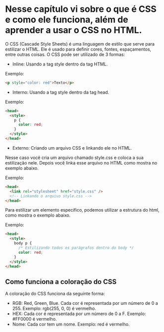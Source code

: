 # Nesse capítulo vi sobre o que é CSS e como ele funciona, além de aprender a usar o CSS no HTML.

O CSS (Cascade Style Sheets) é uma linguagem de estilo que serve para estilizar o HTML. Ele é usado para definir cores, fontes, espaçamentos, entre outras coisas.
O CSS pode ser utilizado de 3 formas:

- Inline: Usando a tag style dentro da tag HTML.

Exemplo:

```html
<p style="color: red">Texto</p>
```

- Interno: Usando a tag style dentro da tag head.

Exemplo:

```html
<head>
  <style>
    p {
      color: red;
    }
  </style>
</head>
```

- Externo: Criando um arquivo CSS e linkando ele no HTML.

Nesse caso você cria um arquivo chamado style.css e coloca a sua estilização nele. Depois você linka esse arquivo no HTML como mostra no exemplo abaixo.

Exemplo:

```html
<head>
  <link rel="stylesheet" href="style.css" />
  <!-- Linkando o arquivo style.css -->
</head>
```

Para estilizar um elemento especifico, podemos utilizar a estrutura do html, como mostra o exemplo abaixo.

Exemplo:

```html
<head>
  <style>
    body p {
      /* Estilizando todos os parágrafos dentro do body */
      color: red;
    }
  </style>
</head>
```

## Como funciona a coloração do CSS

A coloração do CSS funciona da seguinte forma:

- RGB: Red, Green, Blue. Cada cor é representada por um número de 0 a 255. Exemplo: rgb(255, 0, 0) é vermelho.
- HEX: Cada cor é representada por um número de 0 a F. Exemplo: #FF0000 é vermelho.
- Nome: Cada cor tem um nome. Exemplo: red é vermelho.
